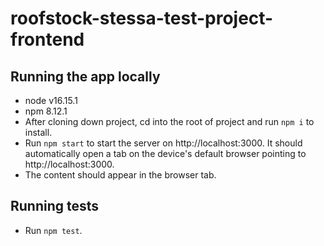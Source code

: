 # roofstock-stessa-test-project-frontend

## Running the app locally

- node v16.15.1
- npm 8.12.1
- After cloning down project, cd into the root of project and run `npm i` to install.
- Run `npm start` to start the server on http://localhost:3000. It should automatically open a tab on the device's default browser pointing to http://localhost:3000.
- The content should appear in the browser tab.

## Running tests

- Run `npm test`.
